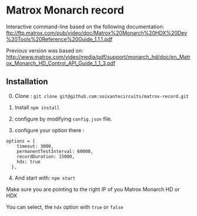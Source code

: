 # Matrox Monarch record

Interactive command-line based on the following documentation:
ftp://ftp.matrox.com/pub/video/doc/Matrox%20Monarch%20HDX%20Dev%20Tools%20Reference%20Guide_1.1.1.pdf

Previous version was based on:
http://www.matrox.com/video/media/pdf/support/monarch_hd/doc/en_Matrox_Monarch_HD_Control_API_Guide_1_1_3.pdf

## Installation

0. Clone :
`git clone git@github.com:soixantecircuits/matrox-record.git`

1. Install
`npm install`

2. configure by modifying `config.json` file.

3. configure your option there :

```
options = {
    timeout: 3000,
    permanentTestInterval: 60000,
    recordDuration: 15000,
    hdx: true
  },
```

4. And start with: `npm start`

Make sure you are pointing to the right IP of you Matrox Monarch HD or HDX

You can select, the `hdx` option with `true` or `false`